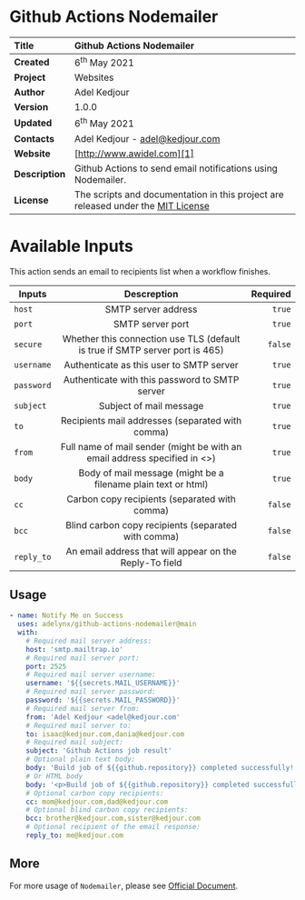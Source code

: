 # Github Actions Nodemailer

| **Title** | Github Actions Nodemailer                                            |  
|:--------------------|:----------------------------------------------------------------------|  
| **Created** | 6<sup>th</sup> May 2021    
| **Project** | Websites                                   
| **Author** | Adel Kedjour                                                                                                 
| **Version** | 1.0.0
| **Updated** | 6<sup>th</sup> May 2021                                                                   
| **Contacts** | Adel Kedjour - adel@kedjour.com
| **Website** | [http://www.awidel.com][1]
| **Description** | Github Actions to send email notifications using Nodemailer.   
| **License** | The scripts and documentation in this project are released under the [MIT License][2] 

# Available Inputs

This action sends an email to recipients list when a workflow finishes.

| Inputs   | Descreption|  Required |
|----------|:-------------:|-------:|
| `host` |  SMTP server address | `true` |
| `port` |  SMTP server port| `true` |
| `secure` |  Whether this connection use TLS (default is true if SMTP server port is 465)| `false` |
| `username` |  Authenticate as this user to SMTP server | `true` |
| `password` |  Authenticate with this password to SMTP server | `true` |
| `subject` |  Subject of mail message | `true` |
| `to` |  Recipients mail addresses (separated with comma) | `true` |
| `from` |  Full name of mail sender (might be with an email address specified in <>) | `true` |
| `body` |  Body of mail message (might be a filename plain text or html) | `true` |
| `cc` |  Carbon copy recipients (separated with comma) | `false` |
| `bcc` |  Blind carbon copy recipients (separated with comma) | `false` |
| `reply_to` |  An email address that will appear on the Reply-To field | `false` |


## Usage

```yml
- name: Notify Me on Success
  uses: adelynx/github-actions-nodemailer@main
  with:  
    # Required mail server address:              
    host: 'smtp.mailtrap.io'
    # Required mail server port:
    port: 2525
    # Required mail server username:
    username: '${{secrets.MAIL_USERNAME}}'
    # Required mail server password:
    password: '${{secrets.MAIL_PASSWORD}}'
    # Required mail server from:
    from: 'Adel Kedjour <adel@kedjour.com'
    # Required mail server to:
    to: isaac@kedjour.com,dania@kedjour.com
    # Required mail subject:
    subject: 'Github Actions job result'
    # Optional plain text body:
    body: 'Build job of ${{github.repository}} completed successfully!'
    # Or HTML body
    body: '<p>Build job of ${{github.repository}} completed successfully!</p>'
    # Optional carbon copy recipients:
    cc: mom@kedjour.com,dad@kedjour.com
    # Optional blind carbon copy recipients:
    bcc: brother@kedjour.com,sister@kedjour.com
    # Optional recipient of the email response:
    reply_to: me@kedjour.com
```

## More

For more usage of `Nodemailer`, please see [Official Document][3].


[1]:https://www.awidel.com
[2]:https://github.com/adelynx/github-actions-nodemailer/blob/main/LICENSE
[3]:https://nodemailer.com/usage/